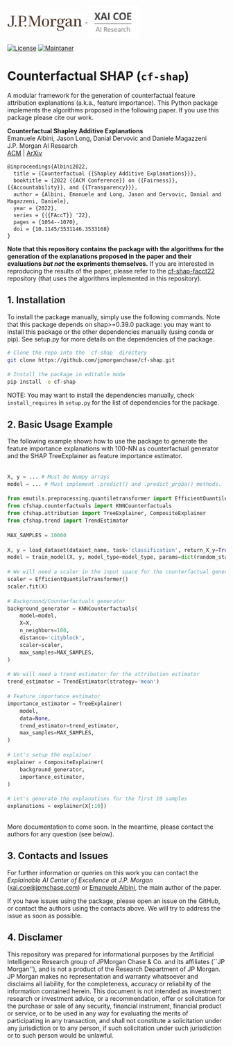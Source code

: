 <a href="https://www.jpmorgan.com/technology/artificial-intelligence">
<img align="middle" src="./assets/jpmorgan-logo.svg" alt="JPMorgan Logo" height="40">
<img align="middle" src="./assets/xai_coe-logo.png" alt="Explainale AI Center of Excellence Logo" height="75">
</a>

<!-- [![PyPI pyversions](https://img.shields.io/pypi/pyversions/cfshap.svg)](https://pypi.python.org/pypi/cfshap/) -->
<!-- [![PyPI](https://badge.fury.io/py/cfshap.svg)](https://pypi.python.org/pypi/cfshap/) -->
[![License](https://img.shields.io/github/license/jpmorganchase/cf-shap)](https://github.com/jpmorganchase/cf-shap/blob/master/LICENSE)
[![Maintaner](https://img.shields.io/badge/maintainer-Emanuele_Albini-lightgrey)](https://www.emanuelealbini.com)


# Counterfactual SHAP (`cf-shap`)
A modular framework for the generation of counterfactual feature attribution explanations (a.k.a., feature importance). 
This Python package implements the algorithms proposed in the following paper. 
If you use this package please cite our work.

**Counterfactual Shapley Additive Explanations**  
Emanuele Albini, Jason Long, Danial Dervovic and Daniele Magazzeni  
J.P. Morgan AI Research  
[ACM](https://dl.acm.org/doi/abs/10.1145/3531146.3533168) | [ArXiv](https://arxiv.org/abs/2110.14270)

```
@inproceedings{Albini2022,
  title = {Counterfactual {{Shapley Additive Explanations}}},
  booktitle = {2022 {{ACM Conference}} on {{Fairness}}, {{Accountability}}, and {{Transparency}}},
  author = {Albini, Emanuele and Long, Jason and Dervovic, Danial and Magazzeni, Daniele},
  year = {2022},
  series = {{{FAccT}} '22},
  pages = {1054--1070},
  doi = {10.1145/3531146.3533168}
}
```

**Note that this repository contains the package with the algorithms for the generation of the explanations proposed in the paper and their evaluations _but not_ the expriments themselves.** If you are interested in reproducing the results of the paper, please refer to the [cf-shap-facct22](https://github.com/jpmorganchase/cf-shap-facct22) repository (that uses the algorithms implemented in this repository).
 
## 1. Installation
To install the package manually, simply use the following commands. Note that this package depends on shap>=0.39.0 package: you may want to install this package or the other dependencies manually (using conda or pip). See setup.py for more details on the dependencies of the package.

```bash
# Clone the repo into the `cf-shap` directory
git clone https://github.com/jpmorganchase/cf-shap.git

# Install the package in editable mode
pip install -e cf-shap
```
NOTE: You may want to install the dependencies manually, check `install_requires` in `setup.py` for the list of dependencies for the package.

## 2. Basic Usage Example

The following example shows how to use the package to generate the feature importance explanations with 100-NN as counterfactual generator and the SHAP TreeExplainer as feature importance estimator.

```python 

X, y = ... # Must be Numpy arrays
model = ... # Must implement .predict() and .predict_proba() methods.

from emutils.preprocessing.quantiletransformer import EfficientQuantileTransformer
from cfshap.counterfactuals import KNNCounterfactuals
from cfshap.attribution import TreeExplainer, CompositeExplainer
from cfshap.trend import TrendEstimator

MAX_SAMPLES = 10000

X, y = load_dataset(dataset_name, task='classification', return_X_y=True)
model = train_model(X, y, model_type=model_type, params=dict(random_state=random_seed))

# We will need a scaler in the input space for the counterfactual generator
scaler = EfficientQuantileTransformer()
scaler.fit(X)

# Background/Counterfactuals generator
background_generator = KNNCounterfactuals(
    model=model,
    X=X,
    n_neighbors=100,
    distance='cityblock',
    scaler=scaler,
    max_samples=MAX_SAMPLES,
)

# We will need a trend estimator for the attribution estimator
trend_estimator = TrendEstimator(strategy='mean')

# Feature importance estimator
importance_estimator = TreeExplainer(
    model,
    data=None,
    trend_estimator=trend_estimator,
    max_samples=MAX_SAMPLES,
)

# Let's setup the explainer
explainer = CompositeExplainer(
    background_generator,
    importance_estimator,
)

# Let's generate the explanations for the first 10 samples
explanations = explainer(X[:10])
  
```

More documentation to come soon. In the meantime, please contact the authors for any question (see below).


## 3. Contacts and Issues

For further information or queries on this work you can contact the _Explainable AI Center of Excellence at J.P. Morgan_ ([xai.coe@jpmchase.com](mailto:xai.coe@jpmchase.com)) or [Emanuele Albini](https://www.emanuelealbini.com), the main author of the paper.

If you have issues using the package, please open an issue on the GitHub, or contact the authors using the contacts above. We will try to address the issue as soon as possible.

## 4. Disclamer

This repository was prepared for informational purposes by the Artificial Intelligence Research group of JPMorgan Chase & Co. and its affiliates (``JP Morgan''), and is not a product of the Research Department of JP Morgan. JP Morgan makes no representation and warranty whatsoever and disclaims all liability, for the completeness, accuracy or reliability of the information contained herein. This document is not intended as investment research or investment advice, or a recommendation, offer or solicitation for the purchase or sale of any security, financial instrument, financial product or service, or to be used in any way for evaluating the merits of participating in any transaction, and shall not constitute a solicitation under any jurisdiction or to any person, if such solicitation under such jurisdiction or to such person would be unlawful.